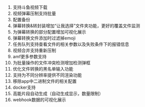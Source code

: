 1. 支持斗鱼视频下载
2. 视频弹幕压制支持批量
   <!-- 3. 增加审核后发送弹幕统计功能 -->
   <!-- 5. srt ai翻译支持，支持ollama -->
3. 配置备份
4. 弹幕转换&转封装增加“让我选择”文件夹功能，更好的覆盖文件监测
5. 为弹幕转换的部分配置增加可视化展示
6. 弹幕转换文件添加时过滤掉emoji
7. 任务队列支持查看文件的相关参数以及失败条件下的报错信息
8. 视频合并支持重新压制
9. amf更多参数支持
10. 为批量操作的文件冲突检测增加检测弹框
11. 优化文件转换的黑名单输入功能
12. 支持为不同分辨率提供不同渲染功能
13. 移除app中二进制文件的相关配置
14. docker支持
15. 高能片段自动生成（自动生成显示，数量限制）
16. webhook数据的可视化展示
